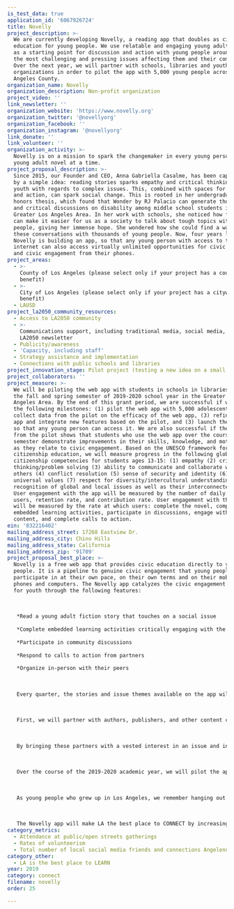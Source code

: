```yaml
---
is_test_data: true
application_id: '6067926724'
title: Novelly
project_description: >-
  We are currently developing Novelly, a reading app that doubles as civic
  education for young people. We use relatable and engaging young adult novels
  as a starting point for discussion and action with young people around some of
  the most challenging and pressing issues affecting them and their communities.
  Over the next year, we will partner with schools, libraries and youth-serving
  organizations in order to pilot the app with 5,000 young people across Los
  Angeles County.
organization_name: Novelly
organization_description: Non-profit organization
project_video: ''
link_newsletter: ''
organization_website: 'https://www.novelly.org'
organization_twitter: '@novellyorg'
organization_facebook: ''
organization_instagram: '@novellyorg'
link_donate: ''
link_volunteer: ''
organization_activity: >-
  Novelly is on a mission to spark the changemaker in every young person, one
  young adult novel at a time.
project_proposal_description: >-
  Since 2015, our Founder and CEO, Anna Gabriella Casalme, has been captivated
  by a simple idea: reading stories sparks empathy and critical thinking among
  youth with regards to complex issues. This, combined with spaces for dialogue
  and action, can spark social change. This is rooted in her undergraduate
  honors thesis, which found that Wonder by RJ Palacio can generate thoughtful
  and critical discussions on disability among middle school students in the
  Greater Los Angeles Area. In her work with schools, she noticed how fiction
  can make it easier for us as a society to talk about tough topics with young
  people, giving her immense hope. She wondered how she could find a way to have
  these conversations with thousands of young people. Now, four years later,
  Novelly is building an app, so that any young person with access to the
  internet can also access virtually unlimited opportunities for civic education
  and civic engagement from their phones.
project_areas:
  - >-
    County of Los Angeles (please select only if your project has a countywide
    benefit)
  - >-
    City of Los Angeles (please select only if your project has a citywide
    benefit)
  - LAUSD
project_la2050_community_resources:
  - Access to LA2050 community
  - >-
    Communications support, including traditional media, social media, and
    LA2050 newsletter
  - Publicity/awareness
  - 'Capacity, including staff'
  - Strategy assistance and implementation
  - Connections with public schools and libraries
project_innovation_stage: Pilot project (testing a new idea on a small scale to prove feasibility)
project_collaborators: ''
project_measure: >-
  We will be piloting the web app with students in schools in libraries during
  the fall and spring semester of 2019-2020 school year in the Greater Los
  Angeles Area. By the end of this grant period, we are successful if we achieve
  the following milestones: (1) pilot the web app with 5,000 adolescents, (2)
  collect data from the pilot on the efficacy of the web app, (3) refine the web
  app and integrate new features based on the pilot, and (3) launch the web app
  so that any young person can access it. We are also successful if the data
  from the pilot shows that students who use the web app over the course of the
  semester demonstrate improvements in their skills, knowledge, and motivation
  as they relate to civic engagement. Based on the UNESCO framework for global
  citizenship education, we will measure progress in the following global
  citizenship competencies for students ages 13-15: (1) empathy (2) critical
  thinking/problem solving (3) ability to communicate and collaborate with
  others (4) conflict resolution (5) sense of security and identity (6) shared
  universal values (7) respect for diversity/intercultural understanding and (8)
  recognition of global and local issues as well as their interconnectedness.
  User engagement with the app will be measured by the number of daily active
  users, retention rate, and contribution rate. User engagement with the issue
  will be measured by the rate at which users: complete the novel, complete
  embedded learning activities, participate in discussions, engage with partner
  content, and complete calls to action.
ein: '832216402'
mailing_address_street: 17268 Eastview Dr.
mailing_address_city: Chino Hills
mailing_address_state: California
mailing_address_zip: '91709'
project_proposal_best_place: >-
  Novelly is a free web app that provides civic education directly to young
  people. It is a pipeline to genuine civic engagement that young people can
  participate in at their own pace, on their own terms and on their mobile
  phones and computers. The Novelly app catalyzes the civic engagement process
  for youth through the following features: 
   
   
   
   *Read a young adult fiction story that touches on a social issue
   
   *Complete embedded learning activities critically engaging with the story from the lens of the issue
   
   *Participate in community discussions
   
   *Respond to calls to action from partners
   
   *Organize in-person with their peers
   
   
   
   Every quarter, the stories and issue themes available on the app will change, ensuring that our young users will always have access to dynamic content and community. 
   
   
   
   First, we will partner with authors, publishers, and other content creators to produce original stories for the Novelly platform or make existing published content temporarily available for that quarter. This content will reflect a diverse range of backgrounds, perspectives, and issues. Second, we will partner with existing non-profit organizations, initiatives, and influencers whose work is related to the quarterly theme to share calls to action, co-create educational content and moderate discussions on the app. 
   
   
   
   By bringing these partners with a vested interest in an issue and in youth together in a single platform, Novelly can create a unique civic education experience for young people. By starting with entertainment, Novelly can first connect social issues to young people's lives and communities, then connect them to a community of peers and opportunities to take action. Through the app, users can do all of this without gatekeepers, daily and over a sustained period of time. 
   
   
   
   Over the course of the 2019-2020 academic year, we will pilot the app with 5,000 young adolescents ages 13 to 15 in Los Angeles County. 
   
   
   
   As young people who grew up in Los Angeles, we remember hanging out at the school library or spending summers in the local library. We remember how books inspired lively and deep conversations when we were kids. We believe that technology can amplify the power of reading to connect young people to each other, their communities and issues that they care about. According to the UCLA Center for Health Policy Research, adolescents in California who are civically engaged (have high civic efficacy, are involved in social impact clubs or organizations, and volunteer) are more likely to have better health, better grades and greater motivation to attend college. Beyond the benefits of civic engagement to individual young people, there is the far-reaching and long-term positive impact on the vibrancy of communities. 
   
   
   
   The Novelly app will make LA the best place to CONNECT by increasing rates of volunteerism among young people, increasing attendance at public and open streets gatherings, and increasing the total number of connections that Angelenos have.
category_metrics:
  - Attendance at public/open streets gatherings
  - Rates of volunteerism
  - Total number of local social media friends and connections Angelenos have
category_other:
  - LA is the best place to LEARN
year: 2019
category: connect
filename: novelly
order: 25

---
```

